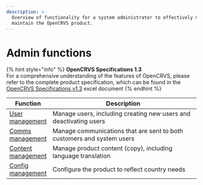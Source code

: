 ```yaml
---
description: >-
  Overview of functionality for a system administrator to effectively manage and
  maintain the OpenCRVS product.
---
```


# Admin functions

{% hint style="info" %}
**OpenCRVS Specifications 1.3**\
For a comprehensive understanding of the features of OpenCRVS, please refer to the complete product specification, which can be found in the [OpenCRVS Specifications v1.3](https://docs.google.com/spreadsheets/d/1ZKYmYTj9qd9vG1jbcNVXFw0GeZGL0xk5pD8c8UaxsZ0/edit?usp=sharing) excel document
{% endhint %}

<table><thead><tr><th>Function</th><th width="419.6666666666667">Description</th></tr></thead><tbody><tr><td><a href="17.-user-management.md">User management</a></td><td>Manage users, including creating new users and deactivating users</td></tr><tr><td><a href="18.-comms-management.md">Comms management</a></td><td>Manage communications that are sent to both customers and system users</td></tr><tr><td><a href="19.-content-management.md">Content management</a></td><td>Manage product content (copy), including language translation</td></tr><tr><td><a href="20.-config-management.md">Config management</a></td><td>Configure the product to reflect country needs</td></tr></tbody></table>

